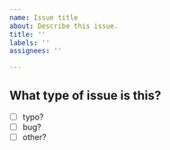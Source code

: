 ```yaml
---
name: Issue title
about: Describe this issue.
title: ''
labels: ''
assignees: ''

---
```


## What type of issue is this?
<!-- to check an item, place an "x" in the box like so: "- [x] Documentation" -->
- [ ] typo?
- [ ] bug?
- [ ] other?
